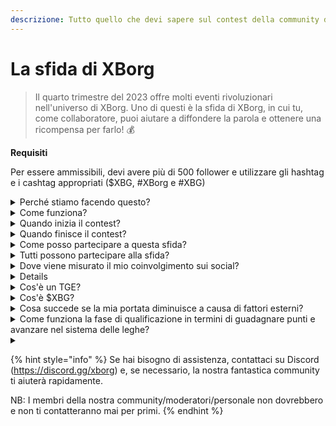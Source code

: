 ```yaml
---
descrizione: Tutto quello che devi sapere sul contest della community di XBorg. In arrivo a settembre 2023
---
```


# La sfida di XBorg

> Il quarto trimestre del 2023 offre molti eventi rivoluzionari nell'universo di XBorg. Uno di questi è la sfida di XBorg, in cui tu, come collaboratore, puoi aiutare a diffondere la parola e ottenere una ricompensa per farlo! 💰

**Requisiti**

Per essere ammissibili, devi avere più di 500 follower e utilizzare gli hashtag e i cashtag appropriati ($XBG, #XBorg e #XBG)

<details>

<summary>Perché stiamo facendo questo?</summary>

Il nostro obiettivo è sensibilizzare sul progetto XBorg, mostrando la nostra fantastica community, i prodotti e il token. Organizzare un contest è il nostro metodo scelto per favorire un'esperienza piacevole e collaborativa.

</details>

<details>

<summary>Come funziona?</summary>

Partecipa attivamente rispettando le [regole](rules.md) e seguendo le migliori pratiche (link alle migliori pratiche). Accumulerai punti in base all'impatto del tuo coinvolgimento e più abilmente raggiungi questo obiettivo, maggiori saranno le ricompense che tu e la tua lega potrete ottenere.

</details>

<details>

<summary>Quando inizia il contest?</summary>

Il contest è previsto per iniziare il 1° o il 30 settembre 2023, a seconda dei nostri progressi.

</details>

<details>

<summary>Quando finisce il contest?</summary>

Il contest terminerà due settimane dopo l'Evento di Generazione del Token ([TGE](./#cos'è-un-tge)), la data specifica del quale sarà comunicata in seguito.

</details>

<details>

<summary>Come posso partecipare a questa sfida?</summary>

Una volta soddisfatto il requisito di avere più di 500 follower su Twitter, verranno assegnati punti in base al tuo punteggio giornaliero di coinvolgimento come influencer di XBorg su LunarCrush. Ricorda di includere #XBorg, $XBG o #XBG nei tuoi tweet per un riconoscimento preciso.

</details>

<details>

<summary>Tutti possono partecipare alla sfida?</summary>

La sfida è aperta a tutti, ma i tuoi punti saranno conteggiati solo se hai almeno 500 follower su Twitter.

</details>

<details>

<summary>Dove viene misurato il mio coinvolgimento sui social?</summary>

LunarCrush raccoglie direttamente i dati da Twitter, consentendoci di estrarre e analizzare queste informazioni. Di conseguenza, ci concentriamo esclusivamente sulla misurazione del tuo coinvolgimento su Twitter. Tieni presente che gli interazioni su altre piattaforme social non vengono prese in considerazione. Per ulteriori informazioni, visita [https://lunarcrush.com/faq.](https://lunarcrush.com/faq.)

</details>

<details>

<summaryPuoi darmi un esempio di coinvolgimento efficace?</summary>

Un coinvolgimento efficace comporta la creazione di contenuti accattivanti utilizzando hashtag, cashtag e emoji. Per ulteriori indicazioni, puoi consultare la nostra completa guida alle migliori pratiche: {LINK}

</details>

<details>

<summary>Cos'è un TGE?</summary>

TGE sta per "Token Generation Event", un termine utilizzato principalmente nel settore della blockchain e delle criptovalute.

**Cosa succede durante un TGE?**&#x20;

Un TGE comporta la creazione e la distribuzione di una nuova criptovaluta o token ai partecipanti iniziali, di solito per raccogliere fondi per un nuovo progetto. Questo processo prevede che l'azienda o l'organizzazione emittente assegni un determinato numero di token ai sostenitori o agli investitori iniziali.

**In cosa differisce un TGE da un ICO?**&#x20;

Sebbene sia TGE che ICO (Initial Coin Offering) siano metodi per raccogliere fondi utilizzando token, i termini vengono talvolta usati in modo intercambiabile. Tuttavia, gli addetti ai lavori preferiscono spesso "TGE" perché mette in evidenza la generazione e la distribuzione dei token, piuttosto che l'aspetto dell'"offerta" o della vendita.

</details>

<details>

<summary>Cos'è $XBG?</summary>

[$XBG](../../06-or-token/xbg.md) è un token digitale legato al progetto XBorg.

</details>

<details>

<summary>Cosa succede se la mia portata diminuisce a causa di fattori esterni?</summary>

Se non mantieni o aumenti il coinvolgimento, il tuo punteggio come influencer diminuirà, con conseguente riduzione dei punti giornalieri. Tuttavia, i punti che hai già guadagnato non vengono persi.

</details>

<details>

<summary>Come funziona la fase di qualificazione in termini di guadagnare punti e avanzare nel sistema delle leghe?</summary>

Durante le fasi di qualificazione, i partecipanti accumulano punti giornalieri e salgono nella classifica. Conserveremo uno snapshot finale della classifica sia per la Fase di Qualificazione 1 che per la Fase di Qualificazione 2. Successivamente, in base al numero totale di partecipanti e al successo degli obiettivi collettivi, saranno disponibili posti in diverse Leghe. I migliori performer di ciascuna fase di qualificazione riceveranno poi inviti per unirsi alla lega più adatta in base al loro livello di abilità.

Attraverso queste leghe, inizierà la stagione inaugurale, portando con sé ricompense troppo allettanti per essere ignorate. Questo segna il vero inizio del gioco. Oltre alle consistenti ricompense, la qualificazione dovrebbe essere un obiettivo primario per molti durante le fasi di qualificazione.

</details>

<details>

<summary></summary>



</details>

{% hint style="info" %}
Se hai bisogno di assistenza, contattaci su Discord (https://discord.gg/xborg) e, se necessario, la nostra fantastica community ti aiuterà rapidamente.&#x20;

NB: I membri della nostra community/moderatori/personale non dovrebbero e non ti contatteranno mai per primi.
{% endhint %}